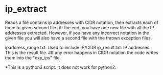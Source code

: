 # ip_extract
Reads a file contains ip addresses with CIDR notation, then extracts each of them to given second file.
At the end, you have one new file with all the IP addresses extracted. However, if you have any incorrect notation in the given file you will also have a second file with the thrown exception files. 

ipaddress_range.txt: Used to include IP/CIDR 
ip_result.txt: IP addresses. This is the result file. 
#If any error happens in CIDR notation the code writes them into the "exp_ips" file.

*This is a python3 script. It does not work for python2.

